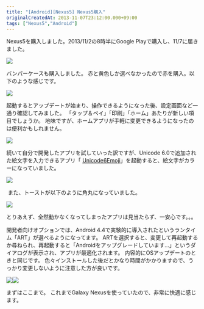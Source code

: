```yaml
---
title: "[Android][Nexus5] Nexus5購入"
originalCreatedAt: 2013-11-07T23:12:00.000+09:00
tags: ["Nexus5","Android"]
---
```

Nexus5を購入しました。2013/11/2の8時半にGoogle Playで購入し、11/7に届きました。

[![](/img/2013-11-androidnexus5-nexus5_1.png)](/img/2013-11-androidnexus5-nexus5_1.png)
<!--more-->
バンパーケースも購入しました。
赤と黄色しか選べなかったので赤を購入。以下のような感じです。

[![](/img/2013-11-androidnexus5-nexus5_2.png)](/img/2013-11-androidnexus5-nexus5_2.png)

起動するとアップデートが始まり、操作できるようになった後、設定画面など一通り確認してみました。
「タップ＆ペイ」「印刷」「ホーム」あたりが新しい項目でしょうか。
地味ですが、ホームアプリが手軽に変更できるようになったのは便利かもしれません。

[![](/img/2013-11-androidnexus5-nexus5_3.png)](/img/2013-11-androidnexus5-nexus5_3.png)

続いて自分で開発したアプリを試していった訳ですが、Unicode 6.0で追加された絵文字を入力できるアプリ「 [Unicode6Emoji](https://play.google.com/store/apps/details?id=com.sika524.android.unicode6emoji)」を起動すると、絵文字がカラーになっていました。

[![](/img/2013-11-androidnexus5-nexus5_4.png)](/img/2013-11-androidnexus5-nexus5_4.png)

 また、トーストが以下のように角丸になっていました。

[![](/img/2013-11-androidnexus5-nexus5_5.png)](/img/2013-11-androidnexus5-nexus5_5.png)

とりあえず、全然動かなくなってしまったアプリは見当たらず、一安心です。。。

開発者向けオプションでは、Android 4.4で実験的に導入されたというランタイム「ART」が選べるようになってます。
ARTを選択すると、変更して再起動するか尋ねられ、再起動すると「Androidをアップグレードしています...」というダイアログが表示され、アプリが最適化されます。
内容的にOSアップデートのときと同じです。
色々インストールした後だとかなり時間がかかりますので、うっかり変更しないように注意した方が良いです。

[![](/img/2013-11-androidnexus5-nexus5_6.png)](/img/2013-11-androidnexus5-nexus5_6.png)[![](/img/2013-11-androidnexus5-nexus5_7.png)](/img/2013-11-androidnexus5-nexus5_7.png)

まずはここまで。
これまでGalaxy Nexusを使っていたので、非常に快適に感じます。

